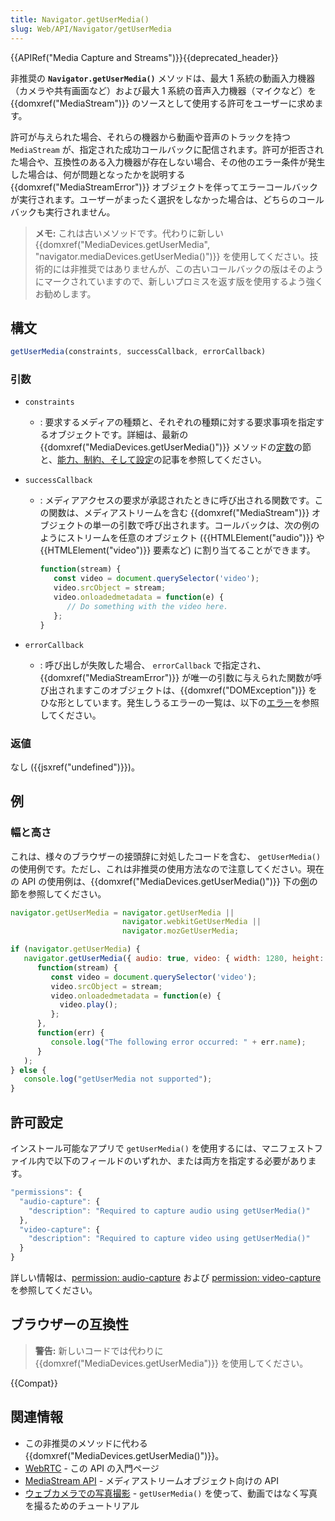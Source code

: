 ```yaml
---
title: Navigator.getUserMedia()
slug: Web/API/Navigator/getUserMedia
---
```

{{APIRef("Media Capture and Streams")}}{{deprecated_header}}

非推奨の **`Navigator.getUserMedia()`** メソッドは、最大 1 系統の動画入力機器（カメラや共有画面など）および最大 1 系統の音声入力機器（マイクなど）を {{domxref("MediaStream")}} のソースとして使用する許可をユーザーに求めます。

許可が与えられた場合、それらの機器から動画や音声のトラックを持つ `MediaStream` が、指定された成功コールバックに配信されます。許可が拒否された場合や、互換性のある入力機器が存在しない場合、その他のエラー条件が発生した場合は、何が問題となったかを説明する {{domxref("MediaStreamError")}} オブジェクトを伴ってエラーコールバックが実行されます。ユーザーがまったく選択をしなかった場合は、どちらのコールバックも実行されません。

> **メモ:** これは古いメソッドです。代わりに新しい {{domxref("MediaDevices.getUserMedia", "navigator.mediaDevices.getUserMedia()")}} を使用してください。技術的には非推奨ではありませんが、この古いコールバックの版はそのようにマークされていますので、新しいプロミスを返す版を使用するよう強くお勧めします。

## 構文

```js
getUserMedia(constraints, successCallback, errorCallback)
```

### 引数

- `constraints`
  - : 要求するメディアの種類と、それぞれの種類に対する要求事項を指定するオブジェクトです。詳細は、最新の {{domxref("MediaDevices.getUserMedia()")}} メソッドの[定数](/ja/docs/Web/API/MediaDevices/getUserMedia#引数)の節と、[能力、制約、そして設定](/ja/docs/Web/API/Media_Streams_API/Constraints)の記事を参照してください。
- `successCallback`

  - : メディアアクセスの要求が承認されたときに呼び出される関数です。この関数は、メディアストリームを含む {{domxref("MediaStream")}} オブジェクトの単一の引数で呼び出されます。コールバックは、次の例のようにストリームを任意のオブジェクト ({{HTMLElement("audio")}} や {{HTMLElement("video")}} 要素など) に割り当てることができます。

    ```js
    function(stream) {
       const video = document.querySelector('video');
       video.srcObject = stream;
       video.onloadedmetadata = function(e) {
          // Do something with the video here.
       };
    }
    ```

- `errorCallback`
  - : 呼び出しが失敗した場合、 `errorCallback` で指定され、{{domxref("MediaStreamError")}} が唯一の引数に与えられた関数が呼び出されますこのオブジェクトは、{{domxref("DOMException")}} をひな形としています。発生しうるエラーの一覧は、以下の[エラー](#errors)を参照してください。

### 返値

なし ({{jsxref("undefined")}})。

## 例

### 幅と高さ

これは、様々のブラウザーの接頭辞に対処したコードを含む、 `getUserMedia()` の使用例です。ただし、これは非推奨の使用方法なので注意してください。現在の API の使用例は、{{domxref("MediaDevices.getUserMedia()")}} 下の[例](/ja/docs/Web/API/MediaDevices/getUserMedia#フレームレート)の節を参照してください。

```js
navigator.getUserMedia = navigator.getUserMedia ||
                         navigator.webkitGetUserMedia ||
                         navigator.mozGetUserMedia;

if (navigator.getUserMedia) {
   navigator.getUserMedia({ audio: true, video: { width: 1280, height: 720 } },
      function(stream) {
         const video = document.querySelector('video');
         video.srcObject = stream;
         video.onloadedmetadata = function(e) {
           video.play();
         };
      },
      function(err) {
         console.log("The following error occurred: " + err.name);
      }
   );
} else {
   console.log("getUserMedia not supported");
}
```

## 許可設定

インストール可能なアプリで `getUserMedia()` を使用するには、マニフェストファイル内で以下のフィールドのいずれか、または両方を指定する必要があります。

```js
"permissions": {
  "audio-capture": {
    "description": "Required to capture audio using getUserMedia()"
  },
  "video-capture": {
    "description": "Required to capture video using getUserMedia()"
  }
}
```

詳しい情報は、[permission: audio-capture](/ja/docs/Web/Apps/Developing/App_permissions#audio-capture) および [permission: video-capture](/ja/docs/Web/Apps/Developing/App_permissions#video-capture) を参照してください。

## ブラウザーの互換性

> **警告:** 新しいコードでは代わりに {{domxref("MediaDevices.getUserMedia")}} を使用してください。

{{Compat}}

## 関連情報

- この非推奨のメソッドに代わる {{domxref("MediaDevices.getUserMedia()")}}。
- [WebRTC](/ja/docs/Web/API/WebRTC_API) - この API の入門ページ
- [MediaStream API](/ja/docs/Web/API/Media_Streams_API) - メディアストリームオブジェクト向けの API
- [ウェブカメラでの写真撮影](/ja/docs/Web/API/WebRTC_API/Taking_still_photos) - `getUserMedia()` を使って、動画ではなく写真を撮るためのチュートリアル
